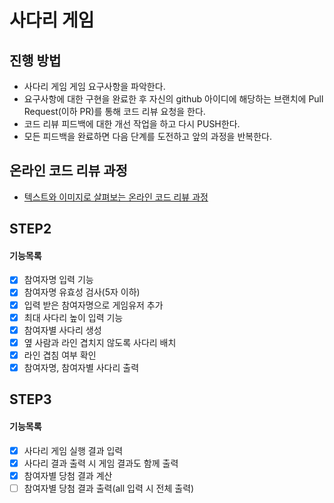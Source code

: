 # 사다리 게임
## 진행 방법
* 사다리 게임 게임 요구사항을 파악한다.
* 요구사항에 대한 구현을 완료한 후 자신의 github 아이디에 해당하는 브랜치에 Pull Request(이하 PR)를 통해 코드 리뷰 요청을 한다.
* 코드 리뷰 피드백에 대한 개선 작업을 하고 다시 PUSH한다.
* 모든 피드백을 완료하면 다음 단계를 도전하고 앞의 과정을 반복한다.

## 온라인 코드 리뷰 과정
* [텍스트와 이미지로 살펴보는 온라인 코드 리뷰 과정](https://github.com/nextstep-step/nextstep-docs/tree/master/codereview)

## STEP2
#### 기능목록
- [X] 참여자명 입력 기능
- [X] 참여자명 유효성 검사(5자 이하)
- [X] 입력 받은 참여자명으로 게임유저 추가
- [X] 최대 사다리 높이 입력 기능
- [X] 참여자별 사다리 생성
- [X] 옆 사람과 라인 겹치지 않도록 사다리 배치
- [X] 라인 겹침 여부 확인
- [X] 참여자명, 참여자별 사다리 출력

## STEP3
#### 기능목록
- [X] 사다리 게임 실행 결과 입력
- [X] 사다리 결과 출력 시 게임 결과도 함께 출력
- [X] 참여자별 당첨 결과 계산
- [ ] 참여자별 당첨 결과 출력(all 입력 시 전체 출력)
